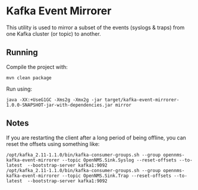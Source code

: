 # Kafka Event Mirrorer

This utility is used to mirror a subset of the events (syslogs & traps) from one Kafka cluster (or topic) to another.

## Running

Compile the project with:

```
mvn clean package
```

Run using:

```
java -XX:+UseG1GC -Xms2g -Xmx2g -jar target/kafka-event-mirrorer-1.0.0-SNAPSHOT-jar-with-dependencies.jar mirror
```

## Notes

If you are restarting the client after a long period of being offline, you can reset the offsets using something like:

```
/opt/kafka_2.11-1.1.0/bin/kafka-consumer-groups.sh --group opennms-kafka-event-mirrorer --topic OpenNMS.Sink.Syslog --reset-offsets --to-latest  --bootstrap-server kafka1:9092
/opt/kafka_2.11-1.1.0/bin/kafka-consumer-groups.sh --group opennms-kafka-event-mirrorer --topic OpenNMS.Sink.Trap --reset-offsets --to-latest  --bootstrap-server kafka1:9092
```
